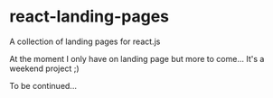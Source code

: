 # react-landing-pages
A collection of landing pages for react.js

At the moment I only have on landing page but more to come... It's a weekend project ;)

To be continued...
